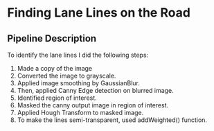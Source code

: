 # **Finding Lane Lines on the Road** 

## Pipeline Description

To identify the lane lines I did the following steps:

1. Made a copy of the image
1. Converted the image to grayscale.
2. Applied image smoothing by GaussianBlur.
3. Then, applied Canny Edge detection on blurred image.
4. Identified region of interest.
5. Masked the canny output image in region of interest.
6. Applied Hough Transform to masked image.
7. To make the lines semi-transparent, used addWeighted() function.
